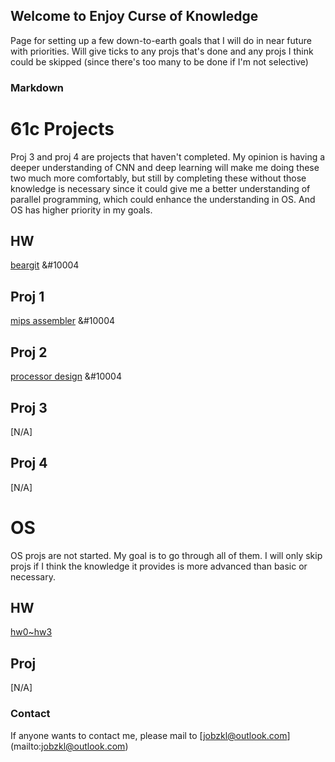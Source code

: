 ## Welcome to Enjoy Curse of Knowledge

Page for setting up a few down-to-earth goals that I will do in near future with priorities. Will give ticks to any projs that's done and any projs I think could be skipped (since there's too many to be done if I'm not selective)

### Markdown

# 61c Projects

Proj 3 and proj 4 are projects that haven't completed. My opinion is having a deeper understanding of CNN and deep learning will make me doing these two much more comfortably, but still by completing these without those knowledge is necessary since it could give me a better understanding of parallel programming, which could enhance the understanding in OS. And OS has higher priority in my goals.

## HW

[beargit](https://github.com/enjoycok-hw/beargit) &#10004

## Proj 1

[mips assembler](https://github.com/enjoycok-hw/mips-assembler) &#10004

## Proj 2

[processor design](https://github.com/enjoycok-hw/processor-design) &#10004

## Proj 3 

[N/A]

## Proj 4

[N/A]

# OS

OS projs are not started. My goal is to go through all of them. I will only skip projs if I think the knowledge it provides is more advanced than basic or necessary.

## HW 

[hw0~hw3](https://github.com/enjoycok-hw/os-hw)

## Proj

[N/A]

### Contact

If anyone wants to contact me, please mail to [jobzkl@outlook.com]
(mailto:jobzkl@outlook.com)

